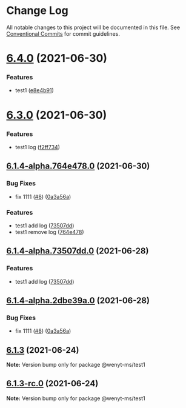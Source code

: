 # Change Log

All notable changes to this project will be documented in this file.
See [Conventional Commits](https://conventionalcommits.org) for commit guidelines.

# [6.4.0](https://github.com/wenytang-ms-123/testavc/compare/@wenyt-ms/test1@6.3.0...@wenyt-ms/test1@6.4.0) (2021-06-30)


### Features

* test1 ([e8e4b91](https://github.com/wenytang-ms-123/testavc/commit/e8e4b91b18ce3b8f2ecf6dfeb7f277e5506d0038))





# [6.3.0](https://github.com/wenytang-ms-123/testavc/compare/@wenyt-ms/test1@6.1.4-alpha.764e478.0...@wenyt-ms/test1@6.3.0) (2021-06-30)


### Features

* test1 log ([f2ff734](https://github.com/wenytang-ms-123/testavc/commit/f2ff734c7c4b1982b5954388ad4e8d66e43d6a55))





## [6.1.4-alpha.764e478.0](https://github.com/wenytang-ms-123/testavc/compare/@wenyt-ms/test1@6.1.3...@wenyt-ms/test1@6.1.4-alpha.764e478.0) (2021-06-30)


### Bug Fixes

* fix 1111 ([#8](https://github.com/wenytang-ms-123/testavc/issues/8)) ([0a3a56a](https://github.com/wenytang-ms-123/testavc/commit/0a3a56a3ad648416105b40360daba16a986c1084))


### Features

* test1 add log ([73507dd](https://github.com/wenytang-ms-123/testavc/commit/73507dd4b93d3c64d53f4088fbd1629069ed21be))
* test1 remove log ([764e478](https://github.com/wenytang-ms-123/testavc/commit/764e478a52d8f664f729328450bf315b55f26e95))





## [6.1.4-alpha.73507dd.0](https://github.com/wenytang-ms-123/testavc/compare/@wenyt-ms/test1@6.1.4-alpha.2dbe39a.0...@wenyt-ms/test1@6.1.4-alpha.73507dd.0) (2021-06-28)


### Features

* test1 add log ([73507dd](https://github.com/wenytang-ms-123/testavc/commit/73507dd4b93d3c64d53f4088fbd1629069ed21be))





## [6.1.4-alpha.2dbe39a.0](https://github.com/wenytang-ms-123/testavc/compare/@wenyt-ms/test1@6.1.3...@wenyt-ms/test1@6.1.4-alpha.2dbe39a.0) (2021-06-28)


### Bug Fixes

* fix 1111 ([#8](https://github.com/wenytang-ms-123/testavc/issues/8)) ([0a3a56a](https://github.com/wenytang-ms-123/testavc/commit/0a3a56a3ad648416105b40360daba16a986c1084))





## [6.1.3](https://github.com/wenytang-ms-123/testavc/compare/@wenyt-ms/test1@6.1.3-rc.0...@wenyt-ms/test1@6.1.3) (2021-06-24)

**Note:** Version bump only for package @wenyt-ms/test1





## [6.1.3-rc.0](https://github.com/wenytang-ms-123/testavc/compare/@wenyt-ms/test1@6.1.2...@wenyt-ms/test1@6.1.3-rc.0) (2021-06-24)

**Note:** Version bump only for package @wenyt-ms/test1
